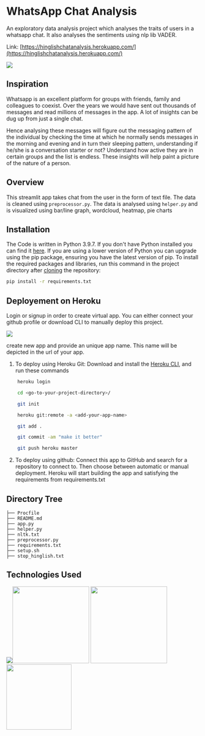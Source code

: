 # WhatsApp Chat Analysis 
An exploratory data analysis project which analyses the traits of users in a whatsapp chat. It also analyses the sentiments using nlp lib VADER.

Link: [https://hinglishchatanalysis.herokuapp.com/](https://hinglishchatanalysis.herokuapp.com/)

[![](https://i.imgur.com/I55lXYX.png)](https://hinglishchatanalysis.herokuapp.com/)

## Inspiration
Whatsapp is an excellent platform for groups with friends, family and colleagues to coexist. Over the years we would have sent out thousands of messages and read millions of messages in the app. A lot of insights can be dug up from just a single chat. 

Hence analysing these messages will figure out the messaging pattern of the individual by checking the time at which he normally sends messages in the morning and evening and in turn their sleeping pattern, understanding if he/she is a conversation starter or not? Understand how active they are in certain groups and the list is endless.
These insights will help paint a picture of the nature of a person.

## Overview
This streamlit app takes chat from the user in the form of text file.
The data is cleaned using `preprocessor.py`.
The data is analysed using `helper.py` and is visualized using bar/line graph, wordcloud, heatmap, pie charts 

## Installation
The Code is written in Python 3.9.7. If you don't have Python installed you can find it [here](https://www.python.org/downloads/). If you are using a lower version of Python you can upgrade using the pip package, ensuring you have the latest version of pip. To install the required packages and libraries, run this command in the project directory after [cloning](https://www.howtogeek.com/451360/how-to-clone-a-github-repository/) the repository:
```bash
pip install -r requirements.txt
```

## Deployement on Heroku
Login or signup in order to create virtual app. You can either connect your github profile or download CLI to manually deploy this project.

[![](https://i.imgur.com/dKmlpqX.png)](https://heroku.com)

create new app and provide an unique app name. This name will be depicted in the url of your app.

1. To deploy using Heroku Git:
Download and install the [Heroku CLI](https://devcenter.heroku.com/articles/heroku-cli), and run these commands
```bash
    heroku login
```
```bash
    cd <go-to-your-project-directory>/
```
```bash
    git init
```
```bash
    heroku git:remote -a <add-your-app-name>
```
```bash
    git add .
```
```bash
    git commit -am "make it better"
```
```bash
    git push heroku master
```
2. To deploy using github:
Connect this app to GitHub and search for a repository to connect to. Then choose between automatic or manual deployment. Heroku will start building the app and satisfying the requirements from requirements.txt

## Directory Tree 
```
├── Procfile
├── README.md
├── app.py
├── helper.py
├── nltk.txt
├── preprocessor.py
├── requirements.txt
├── setup.sh
├── stop_hinglish.txt
```

## Technologies Used

![](https://forthebadge.com/images/badges/made-with-python.svg)[<img target="_blank" src="https://streamlit.io/images/brand/streamlit-logo-primary-colormark-darktext.png" width=200>](https://streamlit.io/) [<img target="_blank" src="https://matplotlib.org/3.1.1/_static/logo2_compressed.svg" width=200>](https://matplotlib.org/) [<img target="_blank" src="https://images.g2crowd.com/uploads/product/image/social_landscape/social_landscape_bf0fb4cb7fe948c42f37ded73895638f/salesforce-heroku.png" width=170>](https://en.wikipedia.org/wiki/Heroku) 
